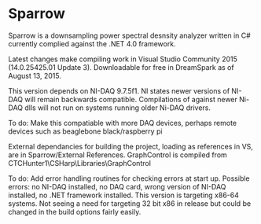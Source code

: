 ﻿# Sparrow

Sparrow is a downsampling power spectral desnsity analyzer written in C# currently complied against the .NET 4.0 framework. 

Latest changes make compiling work in Visual Studio Community 2015 (14.0.25425.01 Update 3). Downloadable for free in DreamSpark as of August 13, 2015. 

This version depends on NI-DAQ 9.7.5f1. NI states newer versions of NI-DAQ will remain backwards compatible. Compilations of against newer Ni-DAQ dlls will not run on systems running older Ni-DAQ drivers.   

To do: Make this compatiable with more DAQ devices, perhaps remote devices such as beaglebone black/raspberry pi

External dependancies for building the project, loading as references in VS, are in Sparrow/External References. GraphControl is compiled from CTCHunter1\CSHarp\Libraries\GraphControl

To do: Add error handling routines for checking errors at start up. Possible errors: no NI-DAQ installed, no DAQ card, wrong version of NI-DAQ installed, no .NET framework installed. This version is targeting x86-64 systems. Not seeing a need for targeting 32 bit x86 in release but could be changed in the build options fairly easily. 